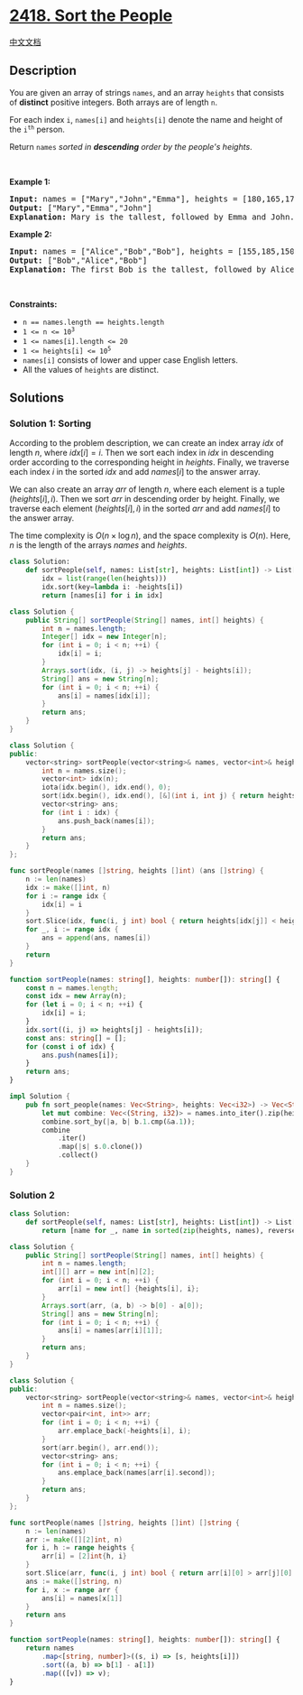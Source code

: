 # [2418. Sort the People](https://leetcode.com/problems/sort-the-people)

[中文文档](/solution/2400-2499/2418.Sort%20the%20People/README.md)

<!-- tags:Array,Hash Table,String,Sorting -->

## Description

<p>You are given an array of strings <code>names</code>, and an array <code>heights</code> that consists of <strong>distinct</strong> positive integers. Both arrays are of length <code>n</code>.</p>

<p>For each index <code>i</code>, <code>names[i]</code> and <code>heights[i]</code> denote the name and height of the <code>i<sup>th</sup></code> person.</p>

<p>Return <code>names</code><em> sorted in <strong>descending</strong> order by the people&#39;s heights</em>.</p>

<p>&nbsp;</p>
<p><strong class="example">Example 1:</strong></p>

<pre>
<strong>Input:</strong> names = [&quot;Mary&quot;,&quot;John&quot;,&quot;Emma&quot;], heights = [180,165,170]
<strong>Output:</strong> [&quot;Mary&quot;,&quot;Emma&quot;,&quot;John&quot;]
<strong>Explanation:</strong> Mary is the tallest, followed by Emma and John.
</pre>

<p><strong class="example">Example 2:</strong></p>

<pre>
<strong>Input:</strong> names = [&quot;Alice&quot;,&quot;Bob&quot;,&quot;Bob&quot;], heights = [155,185,150]
<strong>Output:</strong> [&quot;Bob&quot;,&quot;Alice&quot;,&quot;Bob&quot;]
<strong>Explanation:</strong> The first Bob is the tallest, followed by Alice and the second Bob.
</pre>

<p>&nbsp;</p>
<p><strong>Constraints:</strong></p>

<ul>
	<li><code>n == names.length == heights.length</code></li>
	<li><code>1 &lt;= n &lt;= 10<sup>3</sup></code></li>
	<li><code>1 &lt;= names[i].length &lt;= 20</code></li>
	<li><code>1 &lt;= heights[i] &lt;= 10<sup>5</sup></code></li>
	<li><code>names[i]</code> consists of lower and upper case English letters.</li>
	<li>All the values of <code>heights</code> are distinct.</li>
</ul>

## Solutions

### Solution 1: Sorting

According to the problem description, we can create an index array $idx$ of length $n$, where $idx[i]=i$. Then we sort each index in $idx$ in descending order according to the corresponding height in $heights$. Finally, we traverse each index $i$ in the sorted $idx$ and add $names[i]$ to the answer array.

We can also create an array $arr$ of length $n$, where each element is a tuple $(heights[i], i)$. Then we sort $arr$ in descending order by height. Finally, we traverse each element $(heights[i], i)$ in the sorted $arr$ and add $names[i]$ to the answer array.

The time complexity is $O(n \times \log n)$, and the space complexity is $O(n)$. Here, $n$ is the length of the arrays $names$ and $heights$.

<!-- tabs:start -->

```python
class Solution:
    def sortPeople(self, names: List[str], heights: List[int]) -> List[str]:
        idx = list(range(len(heights)))
        idx.sort(key=lambda i: -heights[i])
        return [names[i] for i in idx]
```

```java
class Solution {
    public String[] sortPeople(String[] names, int[] heights) {
        int n = names.length;
        Integer[] idx = new Integer[n];
        for (int i = 0; i < n; ++i) {
            idx[i] = i;
        }
        Arrays.sort(idx, (i, j) -> heights[j] - heights[i]);
        String[] ans = new String[n];
        for (int i = 0; i < n; ++i) {
            ans[i] = names[idx[i]];
        }
        return ans;
    }
}
```

```cpp
class Solution {
public:
    vector<string> sortPeople(vector<string>& names, vector<int>& heights) {
        int n = names.size();
        vector<int> idx(n);
        iota(idx.begin(), idx.end(), 0);
        sort(idx.begin(), idx.end(), [&](int i, int j) { return heights[j] < heights[i]; });
        vector<string> ans;
        for (int i : idx) {
            ans.push_back(names[i]);
        }
        return ans;
    }
};
```

```go
func sortPeople(names []string, heights []int) (ans []string) {
	n := len(names)
	idx := make([]int, n)
	for i := range idx {
		idx[i] = i
	}
	sort.Slice(idx, func(i, j int) bool { return heights[idx[j]] < heights[idx[i]] })
	for _, i := range idx {
		ans = append(ans, names[i])
	}
	return
}
```

```ts
function sortPeople(names: string[], heights: number[]): string[] {
    const n = names.length;
    const idx = new Array(n);
    for (let i = 0; i < n; ++i) {
        idx[i] = i;
    }
    idx.sort((i, j) => heights[j] - heights[i]);
    const ans: string[] = [];
    for (const i of idx) {
        ans.push(names[i]);
    }
    return ans;
}
```

```rust
impl Solution {
    pub fn sort_people(names: Vec<String>, heights: Vec<i32>) -> Vec<String> {
        let mut combine: Vec<(String, i32)> = names.into_iter().zip(heights.into_iter()).collect();
        combine.sort_by(|a, b| b.1.cmp(&a.1));
        combine
            .iter()
            .map(|s| s.0.clone())
            .collect()
    }
}
```

<!-- tabs:end -->

### Solution 2

<!-- tabs:start -->

```python
class Solution:
    def sortPeople(self, names: List[str], heights: List[int]) -> List[str]:
        return [name for _, name in sorted(zip(heights, names), reverse=True)]
```

```java
class Solution {
    public String[] sortPeople(String[] names, int[] heights) {
        int n = names.length;
        int[][] arr = new int[n][2];
        for (int i = 0; i < n; ++i) {
            arr[i] = new int[] {heights[i], i};
        }
        Arrays.sort(arr, (a, b) -> b[0] - a[0]);
        String[] ans = new String[n];
        for (int i = 0; i < n; ++i) {
            ans[i] = names[arr[i][1]];
        }
        return ans;
    }
}
```

```cpp
class Solution {
public:
    vector<string> sortPeople(vector<string>& names, vector<int>& heights) {
        int n = names.size();
        vector<pair<int, int>> arr;
        for (int i = 0; i < n; ++i) {
            arr.emplace_back(-heights[i], i);
        }
        sort(arr.begin(), arr.end());
        vector<string> ans;
        for (int i = 0; i < n; ++i) {
            ans.emplace_back(names[arr[i].second]);
        }
        return ans;
    }
};
```

```go
func sortPeople(names []string, heights []int) []string {
	n := len(names)
	arr := make([][2]int, n)
	for i, h := range heights {
		arr[i] = [2]int{h, i}
	}
	sort.Slice(arr, func(i, j int) bool { return arr[i][0] > arr[j][0] })
	ans := make([]string, n)
	for i, x := range arr {
		ans[i] = names[x[1]]
	}
	return ans
}
```

```ts
function sortPeople(names: string[], heights: number[]): string[] {
    return names
        .map<[string, number]>((s, i) => [s, heights[i]])
        .sort((a, b) => b[1] - a[1])
        .map(([v]) => v);
}
```

<!-- tabs:end -->

<!-- end -->
